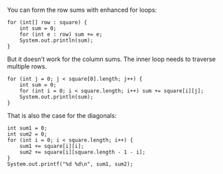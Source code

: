 You can form the row sums with enhanced for loops:

    for (int[] row : square) {
        int sum = 0;
        for (int e : row) sum += e;
        System.out.println(sum);
    }

But it doesn't work for the column sums. The inner loop needs to traverse multiple rows.

    for (int j = 0; j < square[0].length; j++) {
        int sum = 0;
        for (int i = 0; i < square.length; i++) sum += square[i][j];
        System.out.println(sum);
    }

That is also the case for the diagonals:

    int sum1 = 0;
    int sum2 = 0;
    for (int i = 0; i < square.length; i++) {
        sum1 += square[i][i];
        sum2 += square[i][square.length - 1 - i];
    }
    System.out.printf("%d %d\n", sum1, sum2);